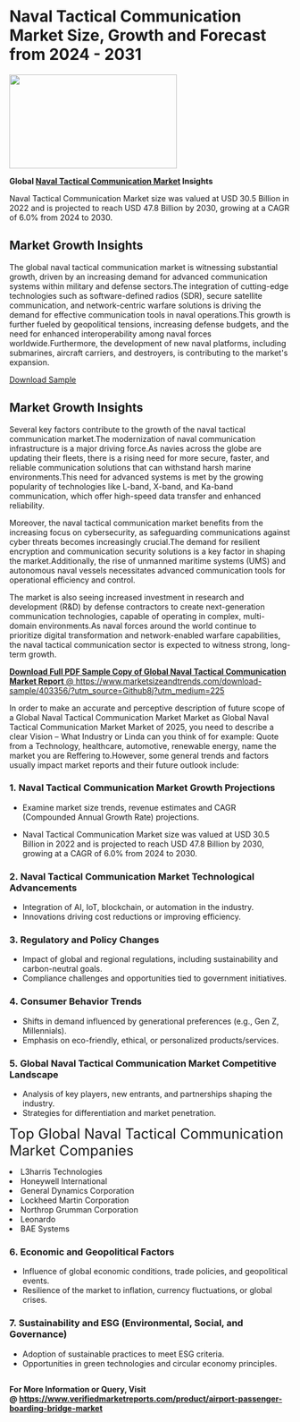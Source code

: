 <H1>Naval Tactical Communication Market Size, Growth and Forecast from 2024 - 2031</H1><img class="aligncenter size-medium wp-image-584254" src="https://thirdeyenews.in/wp-content/uploads/2024/09/Global-Market-Research-300x168.jpeg" alt="" width="300" height="168" /><p><strong>Global&nbsp;<a href="https://www.marketsizeandtrends.com/download-sample/403356/?utm_source=Github8j?utm_medium=225">Naval Tactical Communication Market</a> Insights</strong></p><p>Naval Tactical Communication Market size was valued at USD 30.5 Billion in 2022 and is projected to reach USD 47.8 Billion by 2030, growing at a CAGR of 6.0% from 2024 to 2030.</p><p><h2>Market Growth Insights</h2> <p>The global naval tactical communication market is witnessing substantial growth, driven by an increasing demand for advanced communication systems within military and defense sectors.The integration of cutting-edge technologies such as software-defined radios (SDR), secure satellite communication, and network-centric warfare solutions is driving the demand for effective communication tools in naval operations.This growth is further fueled by geopolitical tensions, increasing defense budgets, and the need for enhanced interoperability among naval forces worldwide.Furthermore, the development of new naval platforms, including submarines, aircraft carriers, and destroyers, is contributing to the market's expansion.</p> <p><a href="#">Download Sample</a></p> <h2>Market Growth Insights</h2> <p>Several key factors contribute to the growth of the naval tactical communication market.The modernization of naval communication infrastructure is a major driving force.As navies across the globe are updating their fleets, there is a rising need for more secure, faster, and reliable communication solutions that can withstand harsh marine environments.This need for advanced systems is met by the growing popularity of technologies like L-band, X-band, and Ka-band communication, which offer high-speed data transfer and enhanced reliability.</p> <p>Moreover, the naval tactical communication market benefits from the increasing focus on cybersecurity, as safeguarding communications against cyber threats becomes increasingly crucial.The demand for resilient encryption and communication security solutions is a key factor in shaping the market.Additionally, the rise of unmanned maritime systems (UMS) and autonomous naval vessels necessitates advanced communication tools for operational efficiency and control.</p> <p>The market is also seeing increased investment in research and development (R&D) by defense contractors to create next-generation communication technologies, capable of operating in complex, multi-domain environments.As naval forces around the world continue to prioritize digital transformation and network-enabled warfare capabilities, the naval tactical communication sector is expected to witness strong, long-term growth.</p> <p><a href="#"></p><p><span class=""><strong>Download Full PDF Sample Copy of Global Naval Tactical Communication Market Report</strong> @ <a href="https://www.marketsizeandtrends.com/download-sample/403356/?utm_source=Github8j?utm_medium=225" target="_blank">https://www.marketsizeandtrends.com/download-sample/403356/?utm_source=Github8j?utm_medium=225</a></span></p><p>In order to make an accurate and perceptive description of future scope of a Global&nbsp;Naval Tactical Communication Market Market as Global&nbsp;Naval Tactical Communication Market Market of 2025, you need to describe a clear Vision &ndash; What Industry or Linda can you think of for example: Quote from a Technology, healthcare, automotive, renewable energy, name the market you are Reffering to.However, some general trends and factors usually impact market reports and their future outlook include:</p><h3>1.&nbsp;<strong>Naval Tactical Communication Market Growth Projections</strong></h3><ul><li>Examine market size trends, revenue estimates and CAGR (Compounded Annual Growth Rate) projections.</li><li><p>Naval Tactical Communication Market size was valued at USD 30.5 Billion in 2022 and is projected to reach USD 47.8 Billion by 2030, growing at a CAGR of 6.0% from 2024 to 2030.</p></li></ul><h3>2.&nbsp;<strong>Naval Tactical Communication Market Technological Advancements</strong></h3><ul><li>Integration of AI, IoT, blockchain, or automation in the industry.</li><li>Innovations driving cost reductions or improving efficiency.</li></ul><h3>3.&nbsp;<strong>Regulatory and Policy Changes</strong></h3><ul><li>Impact of global and regional regulations, including sustainability and carbon-neutral goals.</li><li>Compliance challenges and opportunities tied to government initiatives.</li></ul><h3>4.&nbsp;<strong>Consumer Behavior Trends</strong></h3><ul><li>Shifts in demand influenced by generational preferences (e.g., Gen Z, Millennials).</li><li>Emphasis on eco-friendly, ethical, or personalized products/services.</li></ul><h3>5.&nbsp;<strong>Global Naval Tactical Communication Market Competitive Landscape</strong></h3><ul><li>Analysis of key players, new entrants, and partnerships shaping the industry.</li><li>Strategies for differentiation and market penetration.</li></ul><p data-pm-slice="1 1 []"><span style="color: inherit; font-family: inherit; font-size: 25px;">Top Global Naval Tactical Communication Market Companies</span></p><div class="" data-test-id=""><p><li>L3harris Technologies</li><li> Honeywell International</li><li> General Dynamics Corporation</li><li> Lockheed Martin Corporation</li><li> Northrop Grumman Corporation</li><li> Leonardo</li><li> BAE Systems</li></p></div><h3>6.&nbsp;<strong>Economic and Geopolitical Factors</strong></h3><ul><li>Influence of global economic conditions, trade policies, and geopolitical events.</li><li>Resilience of the market to inflation, currency fluctuations, or global crises.</li></ul><h3>7.&nbsp;<strong>Sustainability and ESG (Environmental, Social, and Governance)</strong></h3><ul><li>Adoption of sustainable practices to meet ESG criteria.</li><li>Opportunities in green technologies and circular economy principles.</li></ul><h2><strong style="font-size: 14px;">For More Information or Query, Visit @&nbsp;</strong><a style="background-color: #ffffff; font-size: 14px;" href="https://www.marketsizeandtrends.com/report/naval-tactical-communication-market/" target="_blank">https://www.verifiedmarketreports.com/product/airport-passenger-boarding-bridge-market</a></h2>